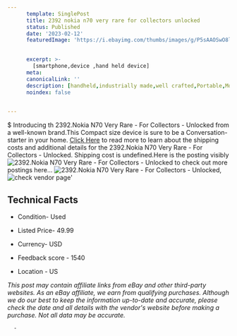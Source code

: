 ```yaml
---
      template: SinglePost
      title: 2392 nokia n70 very rare for collectors unlocked
      status: Published
      date: '2023-02-12'
      featuredImage: 'https://i.ebayimg.com/thumbs/images/g/P5sAAOSwO8lj4t-R/s-l225.jpg'
       

      excerpt: >-
        [smartphone,device ,hand held device]
      meta:
      canonicalLink: ''
      description: [handheld,industrially made,well crafted,Portable,Mobile,Compact,Convenient,Lightweight,Maneuverable,Man-portable,Miniature,Carriable,Hand-held,Light,Holdable,Transportable,Mobile device,Pocket-sized,On-the-go,Wireless,Cordless,Compact size,Convenient size, smartphone,device ,hand held device]
      noindex: false
      

---
```

$
      Introducing th 2392.Nokia N70 Very Rare - For Collectors - Unlocked from a well-known brand.This Compact size device  is sure to be a Conversation-starter in your home. [Click Here](https://www.ebay.com/itm/165927992545?hash=item26a2143ce1%3Ag%3AP5sAAOSwO8lj4t-R&mkevt=1&mkcid=1&mkrid=711-53200-19255-0&campid=%253CePNCampaignId%253E&customid=%253CreferenceId%253E&toolid=10049) to read more to learn about the shipping costs and additional details for the 2392.Nokia N70 Very Rare - For Collectors - Unlocked. Shipping cost is undefined.Here is the posting visibly ![2392.Nokia N70 Very Rare - For Collectors - Unlocked](https://i.ebayimg.com/thumbs/images/g/P5sAAOSwO8lj4t-R/s-l225.jpg) to check out more postings here... ![2392.Nokia N70 Very Rare - For Collectors - Unlocked](https://i.ebayimg.com/images/g/P5sAAOSwO8lj4t-R/s-l1600.jpg), ![check vendor page](https://origin-galleryplus.ebayimg.com/ws/web/165927992545_2_0_1/225x225.jpg,https://origin-galleryplus.ebayimg.com/ws/web/165927992545_3_0_1/225x225.jpg,https://origin-galleryplus.ebayimg.com/ws/web/165927992545_4_0_1/225x225.jpg,https://origin-galleryplus.ebayimg.com/ws/web/165927992545_5_0_1/225x225.jpg,https://origin-galleryplus.ebayimg.com/ws/web/165927992545_6_0_1/225x225.jpg,https://origin-galleryplus.ebayimg.com/ws/web/165927992545_7_0_1/225x225.jpg,https://origin-galleryplus.ebayimg.com/ws/web/165927992545_8_0_1/225x225.jpg)'

      

 ## Technical Facts 



     
      

 - Condition- Used 


      

 - Listed Price- 49.99 


      

 - Currency- USD 


      

 - Feedback score - 1540 


      

 - Location - US 


      
      

 *_This post may contain affiliate links from eBay and other third-party websites. As an eBay affiliate, we earn from qualifying purchases. Although we do our best to keep the information up-to-date and accurate, please check the date and all details with the vendor's website before making a purchase. Not all data may be accurate._*




      -
